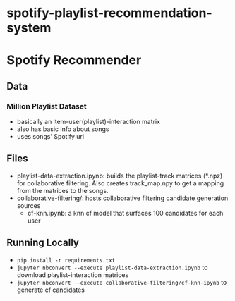 # spotify-playlist-recommendation-system

# Spotify Recommender

## Data

### Million Playlist Dataset
- basically an item-user(playlist)-interaction matrix
- also has basic info about songs
- uses songs' Spotify uri

## Files

- playlist-data-extraction.ipynb: builds the playlist-track matrices (*.npz) for collaborative filtering. Also creates track_map.npy to get a mapping from the matrices to the songs.
- collaborative-filtering/: hosts collaborative filtering candidate generation sources
    - cf-knn.ipynb: a knn cf model that surfaces 100 candidates for each user

## Running Locally

- `pip install -r requirements.txt`
- `jupyter nbconvert --execute playlist-data-extraction.ipynb` to download playlist-interaction matrices
- `jupyter nbconvert --execute collaborative-filtering/cf-knn-ipynb` to generate cf candidates